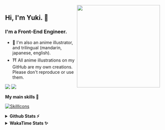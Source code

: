 <img style="width:270px;" align="right" src="./asset/image/yuki16bit-chibi-avatar.png">

## Hi, I'm Yuki. 🍋

### I'm a Front-End Engineer.

- 🍡 I'm also an anime illustrator, and trilingual (mandarin, japanese, english).
- ⛩ All anime illustrations on my GitHub are my own creations. Please don't reproduce or use them.

[![](https://img.shields.io/badge/Codesandbox-040404?style=for-the-badge&logo=codesandbox&logoColor=DBDBDB)](https://codesandbox.io/u/yuki16bit)
[![](https://img.shields.io/badge/Codepen-000000?style=for-the-badge&logo=codepen&logoColor=white)](https://codepen.io/yuki16bit)

**My main skills 🎋**

[![SkillIcons](https://skillicons.dev/icons?i=react,redux,ts,js,next,tailwind,css,mui,html,vite,py,docker,gcp,aws,figma)](https://skillicons.dev)

<details>
  <summary><b>Github Stats ⚡</b></summary>

![Yuki's GitHub stats](https://github-readme-stats.vercel.app/api?username=yuki16bit&theme=tokyonight&count_private=true&line_height=20)
![Yuki's top langs](https://github-readme-stats.vercel.app/api/top-langs/?username=yuki16bit&theme=tokyonight&count_private=true&layout=compact)

</details>

<details>
  <summary><b>WakaTime Stats ✨</b></summary>

<!--START_SECTION:waka-->
**I'm a Night 🦉** 

```text
🌞 Morning                1 commits           ░░░░░░░░░░░░░░░░░░░░░░░░░   00.25 % 
🌆 Daytime                150 commits         █████████░░░░░░░░░░░░░░░░   37.31 % 
🌃 Evening                160 commits         ██████████░░░░░░░░░░░░░░░   39.80 % 
🌙 Night                  91 commits          ██████░░░░░░░░░░░░░░░░░░░   22.64 % 
```


📊 **This Week I Spent My Time On** 

```text
🕑︎ Time Zone: Asia/Taipei

🐱‍💻 Projects: 
milecoolab-frontend      10 hrs 59 mins      ████████████████████░░░░░   79.77 % 
2022-tw-dev-cm-contract-s1 hr 57 mins        ████░░░░░░░░░░░░░░░░░░░░░   14.26 % 
LumiTure-FE              38 mins             █░░░░░░░░░░░░░░░░░░░░░░░░   04.67 % 
news-spark-frontend      7 mins              ░░░░░░░░░░░░░░░░░░░░░░░░░   00.87 % 
milecoolab-frontend-0    3 mins              ░░░░░░░░░░░░░░░░░░░░░░░░░   00.40 % 
```


 Last Updated on 26/02/2025 20:21:54 UTC
<!--END_SECTION:waka-->
</details>
